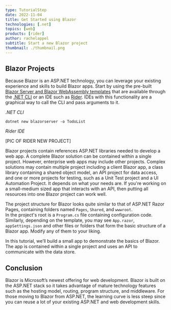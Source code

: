 ```yaml
---
type: TutorialStep
date: 2022-11-04
title: Get Started using Blazor 
technologies: [.net]
topics: [web]
products: [rider]
author: rachelappel
subtitle: Start a new Blazor project
thumbnail: ./thumbnail.png
---
```


## Blazor Projects

Because Blazor is an ASP.NET technology, you can leverage your existing experience and skills to build Blazor apps. Start by using the pre-built [Blazor Server and Blazor WebAssembly templates](https://learn.microsoft.com/en-us/dotnet/core/tools/dotnet-new#arguments) that are available through the [.NET CLI](https://learn.microsoft.com/en-us/dotnet/core/tools/) or an IDE such as [Rider](https://jetbrains.com/rider). 
IDEs with this functionality are a graphical way to call the CLI and pass arguments to it.  

*.NET CLI*

`dotnet new blazorserver -o TodoList`

*Rider IDE*

[PIC OF RIDER NEW PROJECT]

Blazor projects contain references ASP.NET libraries needed to develop a web app. 
A complete Blazor solution can be contained within a single project. However, enterprise web apps may include other projects. 
Complex solutions may contain multiple project including a client Blazor app, a class library containing a shared object model, an API project for data access, and one or more projects for testing, such as a Unit Test project and a UI Automation Project. It depends on what your needs are.
If you're working on a small-medium sized app that interacts with an API, then putting all resources into one Blazor project can work well. 

The project structure for Blazor looks quite similar to that of ASP.NET Razor Pages, containing folders named `Pages`, `Shared`, and `wwwroot`.   
In the project's root is a `Program.cs` file containing configuration code. Similarly, depending on the template, you may see `App.razor`, `appSettings.json` and other files or folders that form the basic structure of a Blazor app. Modify any of them to your liking.

In this tutorial, we’ll build a small app to demonstrate the basics of Blazor. The app is contained within a single project and uses an API to communicate with the data store. 

## Conclusion
Blazor is Microsoft’s newest offering for web development. Blazor is built on the ASP.NET stack so it takes advantage of mature technology features such as the hosting model, routing, program structure, and middleware. For those moving to Blazor from ASP.NET, the learning curve is less steep since you can reuse a lot of your existing ASP.NET and web development skills.
